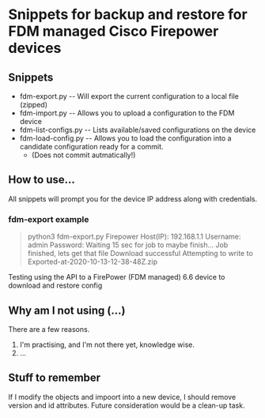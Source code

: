 # Snippets for backup and restore for FDM managed Cisco Firepower devices

## Snippets

* fdm-export.py -- Will export the current configuration to a local file (zipped)
* fdm-import.py -- Allows you to upload a configuration to the FDM device
* fdm-list-configs.py -- Lists available/saved configurations on the device
* fdm-load-config.py -- Allows you to load the configuration into a candidate configuration ready for a commit.
  * (Does not commit autmatically!)

## How to use...

All snippets will prompt you for the device IP address along with credentials.

### fdm-export example
> python3 fdm-export.py
> Firepower Host(IP): 192.168.1.1
> Username: admin
> Password: 
> Waiting 15 sec for job to maybe finish...
> Job finished, lets get that file
> Download successful
> Attempting to write to Exported-at-2020-10-13-12-38-48Z.zip 



Testing using the API to a FirePower (FDM managed) 6.6 device to download and restore config

## Why am I not using (...)

There are a few reasons.

1. I'm practising, and I'm not there yet, knowledge wise.
2. ...

## Stuff to remember

If I modify the objects and impoort into a new device, I should remove version and id attributes.
Future consideration would be a clean-up task.

